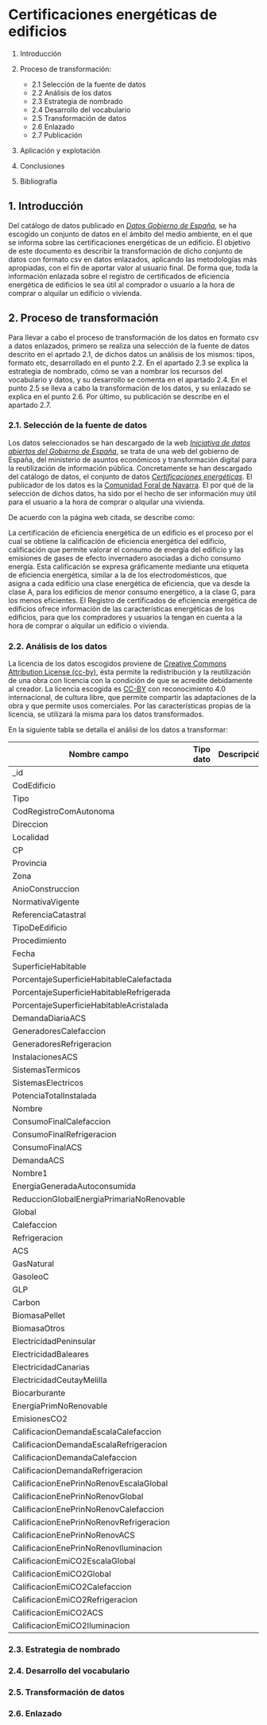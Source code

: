 # Certificaciones energéticas de edificios

1. Introducción
2. Proceso de transformación:
    * 2.1 Selección de la fuente de datos
    * 2.2 Análisis de los datos
    * 2.3 Estrategia de nombrado
    * 2.4 Desarrollo del vocabulario
    * 2.5 Transformación de datos
    * 2.6 Enlazado
    * 2.7 Publicación

4. Aplicación y explotación
5. Conclusiones
6. Bibliografía

## 1. Introducción

Del catálogo de datos publicado en _[Datos Gobierno de España](https://datos.gob.es/es/sector/medio-ambiente)_, se ha escogido un conjunto de datos en el ámbito del medio ambiente, en el que se informa sobre las certificaciones energéticas de un edificio. El objetivo de este documento es describir la transformación de dicho conjunto de datos con formato csv en datos enlazados, aplicando las metodologías más apropiadas, con el fin de aportar valor al usuario final. De forma que, toda la información enlazada sobre el registro de certificados de eficiencia energética de edificios le sea útil al comprador o usuario a la hora de comprar o alquilar un edificio o vivienda.

## 2. Proceso de transformación

Para llevar a cabo el proceso de transformación de los datos en formato csv a datos enlazados, primero se realiza una selección de la fuente de datos descrito en el aprtado 2.1, de dichos datos un análisis de los mismos: tipos, formato etc, desarrollado en el punto 2.2. En el apartado 2.3 se explica la estrategia de nombrado, cómo se van a nombrar los recursos del vocabulario y datos, y su desarrollo se comenta en el apartado 2.4. En el punto 2.5 se lleva a cabo la transformación de los datos, y su enlazado se explica en el punto 2.6. Por último, su publicación se describe en el apartado 2.7.

### 2.1. Selección de la fuente de datos

Los datos seleccionados se han descargado de la web _[Iniciativa de datos abiertos del Gobierno de España](https://datos.gob.es)_, se trata de una web del gobierno de España, del ministerio de asuntos económicos y transformación digital para la reutilización de información pública. Concretamente se han descargado del catálogo de datos, el conjunto de datos _[Certificaciones energéticas](https://datos.gob.es/es/catalogo/a15002917-certificaciones-energeticas)_. El publicador de los datos es la [Comunidad Foral de Navarra](https://datos.gob.es/es/catalogo?publisher_display_name=Comunidad+Foral+de+Navarra). El por qué de la selección de dichos datos, ha sido por el hecho de ser información muy útil para el usuario a la hora de comprar o alquilar una vivienda.

De acuerdo con la página web citada, se describe como:

La certificación de eficiencia energética de un edificio es el proceso por el cual se obtiene la calificación de eficiencia energética del edificio, calificación que permite valorar el consumo de energía del edificio y  las emisiones de gases de efecto invernadero asociadas a dicho consumo energía. Esta calificación se expresa gráficamente mediante una etiqueta de eficiencia energética, similar a la de los electrodomésticos, que       
asigna a cada edificio una clase energética de eficiencia, que va desde la clase A, para los edificios de menor consumo energético, a la clase G, para los menos eficientes. El Registro de certificados de eficiencia 
energética de edificios ofrece información de las características energéticas de los edificios, para que los compradores y usuarios la tengan en cuenta a la hora de comprar o alquilar un edificio o vivienda.


### 2.2. Análisis de los datos

La licencia de los datos escogidos proviene de [Creative Commons Attribution License (cc-by)](http://www.opendefinition.org/licenses/cc-by), ésta permite la redistribución y la reutilización de una obra con licencia con la condición de que se acredite debidamente al creador. La licencia escogida es [CC-BY](https://creativecommons.org/choose/) con reconocimiento 4.0 internacional, de cultura libre, que permite compartir las adaptaciones de la obra y que permite usos comerciales. Por las características propias de la licencia, se utilizará la misma para los datos transformados. 

En la siguiente tabla se detalla el análisi de los datos a transformar:

|Nombre campo|	Tipo dato |Descripción|Rango|                  
| --- | --- | --- | --- |
|_id|
|CodEdificio|
|Tipo|
|CodRegistroComAutonoma|
|Direccion|
|Localidad|
|CP|
|Provincia|
|Zona|
|AnioConstruccion|
|NormativaVigente|
|ReferenciaCatastral|
|TipoDeEdificio|
|Procedimiento|
|Fecha|
|SuperficieHabitable|
|PorcentajeSuperficieHabitableCalefactada|
|PorcentajeSuperficieHabitableRefrigerada|
|PorcentajeSuperficieHabitableAcristalada|
|DemandaDiariaACS|
|GeneradoresCalefaccion|
|GeneradoresRefrigeracion|
|InstalacionesACS|
|SistemasTermicos|
|SistemasElectricos|
|PotenciaTotalInstalada|
|Nombre|
|ConsumoFinalCalefaccion|
|ConsumoFinalRefrigeracion|
|ConsumoFinalACS|
|DemandaACS|
|Nombre1|
|EnergiaGeneradaAutoconsumida|
|ReduccionGlobalEnergiaPrimariaNoRenovable|
|Global|
|Calefaccion|
|Refrigeracion|
|ACS|
|GasNatural|
|GasoleoC|
|GLP|
|Carbon|
|BiomasaPellet|
|BiomasaOtros|
|ElectricidadPeninsular|
|ElectricidadBaleares|
|ElectricidadCanarias|
|ElectricidadCeutayMelilla|
|Biocarburante|
|EnergiaPrimNoRenovable|
|EmisionesCO2|
|CalificacionDemandaEscalaCalefaccion|
|CalificacionDemandaEscalaRefrigeracion|
|CalificacionDemandaCalefaccion|
|CalificacionDemandaRefrigeracion|
|CalificacionEnePrinNoRenovEscalaGlobal|
|CalificacionEnePrinNoRenovGlobal|
|CalificacionEnePrinNoRenovCalefaccion|
|CalificacionEnePrinNoRenovRefrigeracion|
|CalificacionEnePrinNoRenovACS|
|CalificacionEnePrinNoRenovIluminacion|
|CalificacionEmiCO2EscalaGlobal|
|CalificacionEmiCO2Global|
|CalificacionEmiCO2Calefaccion|
|CalificacionEmiCO2Refrigeracion|
|CalificacionEmiCO2ACS|
|CalificacionEmiCO2Iluminacion|


### 2.3. Estrategia de nombrado



### 2.4. Desarrollo del vocabulario



### 2.5. Transformación de datos


### 2.6. Enlazado

